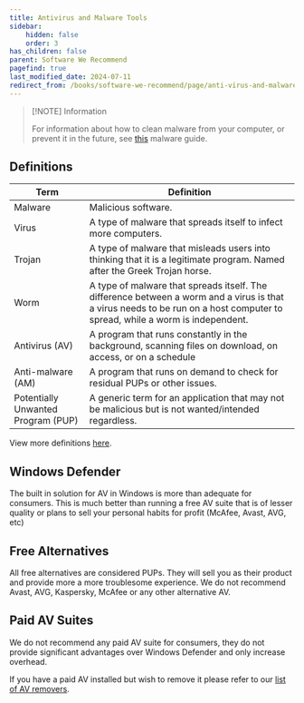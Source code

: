 ```yaml
---
title: Antivirus and Malware Tools
sidebar:
    hidden: false
    order: 3
has_children: false
parent: Software We Recommend
pagefind: true
last_modified_date: 2024-07-11
redirect_from: /books/software-we-recommend/page/anti-virus-and-malware-tools
---
```




> [!NOTE] Information
> 
> For information about how to clean malware from your computer, or prevent it in the future, see [this](https://rtech.support/books/safety-and-security/page/malware-guide) malware guide.

## Definitions

| Term | Definition |
| ---- | ---------- |
| Malware | Malicious software. |
| Virus | A type of malware that spreads itself to infect more computers. |
| Trojan | A type of malware that misleads users into thinking that it is a legitimate program. Named after the Greek Trojan horse. |
| Worm | A type of malware that spreads itself. The difference between a worm and a virus is that a virus needs to be run on a host computer to spread, while a worm is independent. |
| Antivirus (AV) | A program that runs constantly in the background, scanning files on download, on access, or on a schedule |
| Anti-malware (AM) | A program that runs on demand to check for residual PUPs or other issues. |
| Potentially Unwanted Program (PUP) | A generic term for an application that may not be malicious but is not wanted/intended regardless. |

View more definitions [here](/docs/learning/terms).

## Windows Defender

The built in solution for AV in Windows is more than adequate for consumers. This is much better than running a free AV suite that is of lesser quality or plans to sell your personal habits for profit (McAfee, Avast, AVG, etc)

## Free Alternatives

All free alternatives are considered PUPs. They will sell you as their product and provide more a more troublesome experience. We do not recommend Avast, AVG, Kaspersky, McAfee or any other alternative AV.

## Paid AV Suites

We do not recommend any paid AV suite for consumers, they do not provide significant advantages over Windows Defender and only increase overhead.

If you have a paid AV installed but wish to remove it please refer to our [list of AV removers](/docs/factoids/av-remover).